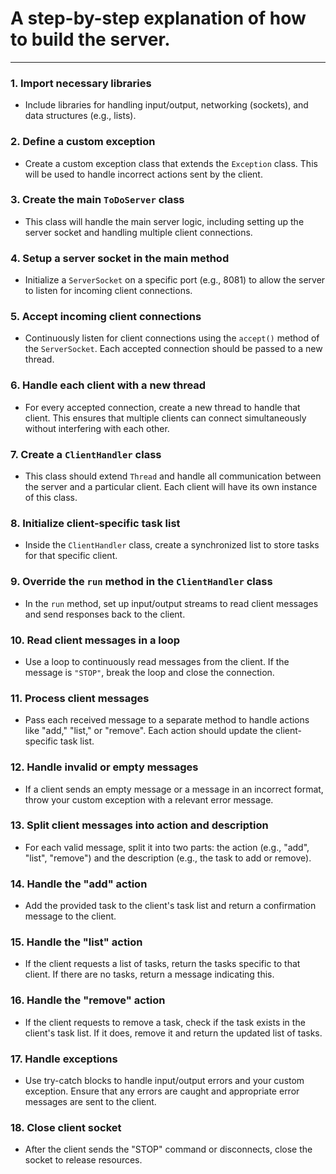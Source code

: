 # A step-by-step explanation of how to build the server.
--------------------------------------------------------

### 1. **Import necessary libraries**
   - Include libraries for handling input/output, networking (sockets), and data structures (e.g., lists).

### 2. **Define a custom exception**
   - Create a custom exception class that extends the `Exception` class. This will be used to handle incorrect actions sent by the client.

### 3. **Create the main `ToDoServer` class**
   - This class will handle the main server logic, including setting up the server socket and handling multiple client connections.

### 4. **Setup a server socket in the main method**
   - Initialize a `ServerSocket` on a specific port (e.g., 8081) to allow the server to listen for incoming client connections.

### 5. **Accept incoming client connections**
   - Continuously listen for client connections using the `accept()` method of the `ServerSocket`. Each accepted connection should be passed to a new thread.

### 6. **Handle each client with a new thread**
   - For every accepted connection, create a new thread to handle that client. This ensures that multiple clients can connect simultaneously without interfering with each other.

### 7. **Create a `ClientHandler` class**
   - This class should extend `Thread` and handle all communication between the server and a particular client. Each client will have its own instance of this class.

### 8. **Initialize client-specific task list**
   - Inside the `ClientHandler` class, create a synchronized list to store tasks for that specific client.

### 9. **Override the `run` method in the `ClientHandler` class**
   - In the `run` method, set up input/output streams to read client messages and send responses back to the client.

### 10. **Read client messages in a loop**
   - Use a loop to continuously read messages from the client. If the message is `"STOP"`, break the loop and close the connection.

### 11. **Process client messages**
   - Pass each received message to a separate method to handle actions like "add," "list," or "remove". Each action should update the client-specific task list.

### 12. **Handle invalid or empty messages**
   - If a client sends an empty message or a message in an incorrect format, throw your custom exception with a relevant error message.

### 13. **Split client messages into action and description**
   - For each valid message, split it into two parts: the action (e.g., "add", "list", "remove") and the description (e.g., the task to add or remove).

### 14. **Handle the "add" action**
   - Add the provided task to the client's task list and return a confirmation message to the client.

### 15. **Handle the "list" action**
   - If the client requests a list of tasks, return the tasks specific to that client. If there are no tasks, return a message indicating this.

### 16. **Handle the "remove" action**
   - If the client requests to remove a task, check if the task exists in the client's task list. If it does, remove it and return the updated list of tasks.

### 17. **Handle exceptions**
   - Use try-catch blocks to handle input/output errors and your custom exception. Ensure that any errors are caught and appropriate error messages are sent to the client.

### 18. **Close client socket**
   - After the client sends the "STOP" command or disconnects, close the socket to release resources.
